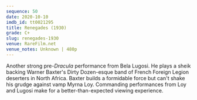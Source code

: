 ```yaml
---
sequence: 50
date: 2020-10-10
imdb_id: tt0021295
title: Renegades (1930)
grade: C+
slug: renegades-1930
venue: RareFilm.net
venue_notes: Unknown | 480p
---
```


Another strong pre-<span data-imdb-id="tt0021814">_Dracula_</span> performance from Bela Lugosi. He plays a sheik backing Warner Baxter's Dirty Dozen-esque band of French Foreign Legion deserters in North Africa. Baxter builds a formidable force but can't shake his grudge against vamp Myrna Loy. Commanding performances from Loy and Lugosi make for a better-than-expected viewing experience.
